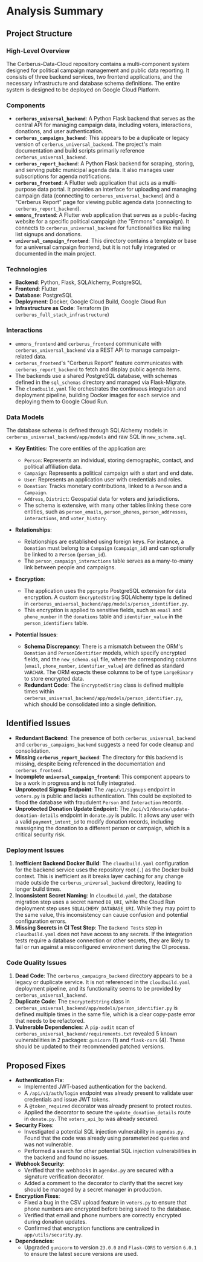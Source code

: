 # Analysis Summary

## Project Structure

### High-Level Overview
The Cerberus-Data-Cloud repository contains a multi-component system designed for political campaign management and public data reporting. It consists of three backend services, two frontend applications, and the necessary infrastructure and database schema definitions. The entire system is designed to be deployed on Google Cloud Platform.

### Components
*   **`cerberus_universal_backend`**: A Python Flask backend that serves as the central API for managing campaign data, including voters, interactions, donations, and user authentication.
*   **`cerberus_campaigns_backend`**: This appears to be a duplicate or legacy version of `cerberus_universal_backend`. The project's main documentation and build scripts primarily reference `cerberus_universal_backend`.
*   **`cerberus_report_backend`**: A Python Flask backend for scraping, storing, and serving public municipal agenda data. It also manages user subscriptions for agenda notifications.
*   **`cerberus_frontend`**: A Flutter web application that acts as a multi-purpose data portal. It provides an interface for uploading and managing campaign data (connecting to `cerberus_universal_backend`) and a "Cerberus Report" page for viewing public agenda data (connecting to `cerberus_report_backend`).
*   **`emmons_frontend`**: A Flutter web application that serves as a public-facing website for a specific political campaign (the "Emmons" campaign). It connects to `cerberus_universal_backend` for functionalities like mailing list signups and donations.
*   **`universal_campaign_frontend`**: This directory contains a template or base for a universal campaign frontend, but it is not fully integrated or documented in the main project.

### Technologies
*   **Backend**: Python, Flask, SQLAlchemy, PostgreSQL
*   **Frontend**: Flutter
*   **Database**: PostgreSQL
*   **Deployment**: Docker, Google Cloud Build, Google Cloud Run
*   **Infrastructure as Code**: Terraform (in `cerberus_full_stack_infrastructure`)

### Interactions
*   `emmons_frontend` and `cerberus_frontend` communicate with `cerberus_universal_backend` via a REST API to manage campaign-related data.
*   `cerberus_frontend`'s "Cerberus Report" feature communicates with `cerberus_report_backend` to fetch and display public agenda items.
*   The backends use a shared PostgreSQL database, with schemas defined in the `sql_schemas` directory and managed via Flask-Migrate.
*   The `cloudbuild.yaml` file orchestrates the continuous integration and deployment pipeline, building Docker images for each service and deploying them to Google Cloud Run.

### Data Models
The database schema is defined through SQLAlchemy models in `cerberus_universal_backend/app/models` and raw SQL in `new_schema.sql`.

*   **Key Entities**: The core entities of the application are:
    *   `Person`: Represents an individual, storing demographic, contact, and political affiliation data.
    *   `Campaign`: Represents a political campaign with a start and end date.
    *   `User`: Represents an application user with credentials and roles.
    *   `Donation`: Tracks monetary contributions, linked to a `Person` and a `Campaign`.
    *   `Address`, `District`: Geospatial data for voters and jurisdictions.
    *   The schema is extensive, with many other tables linking these core entities, such as `person_emails`, `person_phones`, `person_addresses`, `interactions`, and `voter_history`.

*   **Relationships**:
    *   Relationships are established using foreign keys. For instance, a `Donation` must belong to a `Campaign` (`campaign_id`) and can optionally be linked to a `Person` (`person_id`).
    *   The `person_campaign_interactions` table serves as a many-to-many link between people and campaigns.

*   **Encryption**:
    *   The application uses the `pgcrypto` PostgreSQL extension for data encryption. A custom `EncryptedString` SQLAlchemy type is defined in `cerberus_universal_backend/app/models/person_identifier.py`.
    *   This encryption is applied to sensitive fields, such as `email` and `phone_number` in the `donations` table and `identifier_value` in the `person_identifiers` table.

*   **Potential Issues**:
    *   **Schema Discrepancy**: There is a mismatch between the ORM's `Donation` and `PersonIdentifier` models, which specify encrypted fields, and the `new_schema.sql` file, where the corresponding columns (`email`, `phone_number`, `identifier_value`) are defined as standard `VARCHAR`. The ORM expects these columns to be of type `LargeBinary` to store encrypted data.
    *   **Redundant Code**: The `EncryptedString` class is defined multiple times within `cerberus_universal_backend/app/models/person_identifier.py`, which should be consolidated into a single definition.

## Identified Issues
*   **Redundant Backend**: The presence of both `cerberus_universal_backend` and `cerberus_campaigns_backend` suggests a need for code cleanup and consolidation.
*   **Missing `cerberus_report_backend`**: The directory for this backend is missing, despite being referenced in the documentation and `cerberus_frontend`.
*   **Incomplete `universal_campaign_frontend`**: This component appears to be a work in progress and is not fully integrated.
*   **Unprotected Signup Endpoint**: The `/api/v1/signups` endpoint in `voters.py` is public and lacks authentication. This could be exploited to flood the database with fraudulent `Person` and `Interaction` records.
*   **Unprotected Donation Update Endpoint**: The `/api/v1/donate/update-donation-details` endpoint in `donate.py` is public. It allows any user with a valid `payment_intent_id` to modify donation records, including reassigning the donation to a different person or campaign, which is a critical security risk.

### Deployment Issues
1.  **Inefficient Backend Docker Build**: The `cloudbuild.yaml` configuration for the backend service uses the repository root (`.`) as the Docker build context. This is inefficient as it breaks layer caching for any change made outside the `cerberus_universal_backend` directory, leading to longer build times.
2.  **Inconsistent Secret Naming**: In `cloudbuild.yaml`, the database migration step uses a secret named `DB_URI`, while the Cloud Run deployment step uses `SQLALCHEMY_DATABASE_URI`. While they may point to the same value, this inconsistency can cause confusion and potential configuration errors.
3.  **Missing Secrets in CI Test Step**: The `Backend Tests` step in `cloudbuild.yaml` does not have access to any secrets. If the integration tests require a database connection or other secrets, they are likely to fail or run against a misconfigured environment during the CI process.

### Code Quality Issues
1.  **Dead Code**: The `cerberus_campaigns_backend` directory appears to be a legacy or duplicate service. It is not referenced in the `cloudbuild.yaml` deployment pipeline, and its functionality seems to be provided by `cerberus_universal_backend`.
2.  **Duplicate Code**: The `EncryptedString` class in `cerberus_universal_backend/app/models/person_identifier.py` is defined multiple times in the same file, which is a clear copy-paste error that needs to be refactored.
3.  **Vulnerable Dependencies**: A `pip-audit` scan of `cerberus_universal_backend/requirements.txt` revealed 5 known vulnerabilities in 2 packages: `gunicorn` (1) and `flask-cors` (4). These should be updated to their recommended patched versions.

## Proposed Fixes
- **Authentication Fix**:
  - Implemented JWT-based authentication for the backend.
  - A `/api/v1/auth/login` endpoint was already present to validate user credentials and issue JWT tokens.
  - A `@token_required` decorator was already present to protect routes.
  - Applied the decorator to secure the `update_donation_details` route in `donate.py`. The `voters_api_bp` was already secured.
- **Security Fixes**:
  - Investigated a potential SQL injection vulnerability in `agendas.py`. Found that the code was already using parameterized queries and was not vulnerable.
  - Performed a search for other potential SQL injection vulnerabilities in the backend and found no issues.
- **Webhook Security**:
  - Verified that the webhooks in `agendas.py` are secured with a signature verification decorator.
  - Added a comment to the decorator to clarify that the secret key should be managed by a secret manager in production.
- **Encryption Fixes**:
  - Fixed a bug in the CSV upload feature in `voters.py` to ensure that phone numbers are encrypted before being saved to the database.
  - Verified that email and phone numbers are correctly encrypted during donation updates.
  - Confirmed that encryption functions are centralized in `app/utils/security.py`.
- **Dependencies**:
  - Upgraded `gunicorn` to version `23.0.0` and `Flask-CORS` to version `6.0.1` to ensure the latest secure versions are used.
